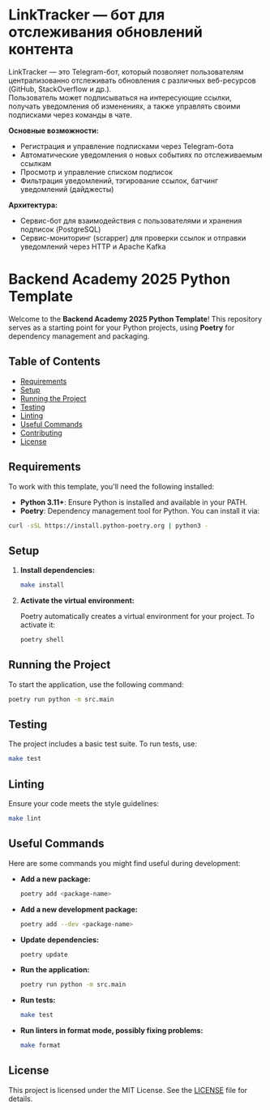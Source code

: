 # LinkTracker — бот для отслеживания обновлений контента

LinkTracker — это Telegram-бот, который позволяет пользователям централизованно отслеживать обновления с различных веб-ресурсов (GitHub, StackOverflow и др.).  
Пользователь может подписываться на интересующие ссылки, получать уведомления об изменениях, а также управлять своими подписками через команды в чате.

**Основные возможности:**
- Регистрация и управление подписками через Telegram-бота
- Автоматические уведомления о новых событиях по отслеживаемым ссылкам
- Просмотр и управление списком подписок
- Фильтрация уведомлений, тэгирование ссылок, батчинг уведомлений (дайджесты)

**Архитектура:**
- Сервис-бот для взаимодействия с пользователями и хранения подписок (PostgreSQL)
- Сервис-мониторинг (scrapper) для проверки ссылок и отправки уведомлений через HTTP и Apache Kafka

# Backend Academy 2025 Python Template

Welcome to the **Backend Academy 2025 Python Template**! This repository serves as a starting point for your Python projects, using **Poetry** for dependency management and packaging.

## Table of Contents

- [Requirements](#requirements)
- [Setup](#setup)
- [Running the Project](#running-the-project)
- [Testing](#testing)
- [Linting](#linting)
- [Useful Commands](#useful-commands)
- [Contributing](#contributing)
- [License](#license)

## Requirements

To work with this template, you'll need the following installed:

- **Python 3.11+**: Ensure Python is installed and available in your PATH.
- **Poetry**: Dependency management tool for Python. You can install it via:

```bash
curl -sSL https://install.python-poetry.org | python3 -
```

## Setup

1. **Install dependencies:**

   ```bash
   make install
   ```

2. **Activate the virtual environment:**

   Poetry automatically creates a virtual environment for your project. To activate it:

   ```bash
   poetry shell
   ```

## Running the Project

To start the application, use the following command:

```bash
poetry run python -m src.main
```

## Testing

The project includes a basic test suite. To run tests, use:

```bash
make test
```

## Linting

Ensure your code meets the style guidelines:

```bash
make lint
```

## Useful Commands

Here are some commands you might find useful during development:

- **Add a new package:**

  ```bash
  poetry add <package-name>
  ```

- **Add a new development package:**

  ```bash
  poetry add --dev <package-name>
  ```

- **Update dependencies:**

  ```bash
  poetry update
  ```

- **Run the application:**

  ```bash
  poetry run python -m src.main
  ```

- **Run tests:**

  ```bash
  make test
  ```

- **Run linters in format mode, possibly fixing problems:**

  ```bash
  make format
  ```
  
## License

This project is licensed under the MIT License. See the [LICENSE](LICENSE) file for details.
